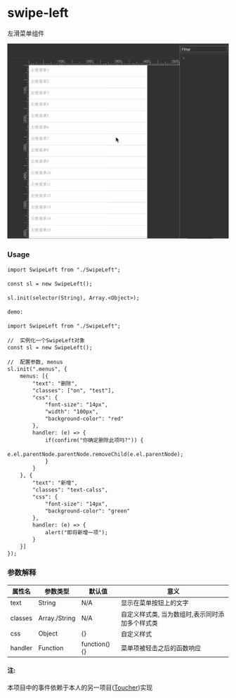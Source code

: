 # swipe-left
左滑菜单组件


![效果](screen.gif)

### Usage

    import SwipeLeft from "./SwipeLeft";
    
    const sl = new SwipeLeft();
    
    sl.init(selector(String), Array.<Object>);

    demo:
    
    import SwipeLeft from "./SwipeLeft";

    //  实例化一个SwipeLeft对象
    const sl = new SwipeLeft();
    
    //  配置参数, menus
    sl.init(".menus", {
        menus: [{
            "text": "删除",
            "classes": ["on", "test"],
            "css": {
            	"font-size": "14px",
            	"width": "100px",
            	"background-color": "red"
            },
            handler: (e) => {
            	if(confirm("你确定删除此项吗?")) {
            		e.el.parentNode.parentNode.removeChild(e.el.parentNode);
            	}
            }
        }, {
            "text": "新增",
            "classes": "text-calss",
            "css": {
            	"font-size": "14px",
            	"background-color": "green"
            },
            handler: (e) => {
            	alert("即将新增一项");
            }
        }]
    });


### 参数解释

属性名 | 参数类型 | 默认值 | 意义
---|---|---|---
text | String | N/A | 显示在菜单按钮上的文字
classes | Array.<String>/String | N/A | 自定义样式类, 当为数组时,表示同时添加多个样式类
css | Object | {} | 自定义样式
handler | Function | function() {} | 菜单项被轻击之后的函数响应


####  注:

本项目中的事件依赖于本人的另一项目([Toucher](https://github.com/rwson/Toucher))实现
